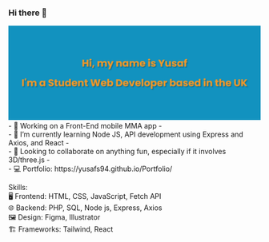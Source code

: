 ### Hi there 👋

<!--
**YusafS94/YusafS94** is a ✨ _special_ ✨ repository because its `README.md` (this file) appears on your GitHub profile.

Here are some ideas to get you started:

- 🔭 I’m currently working on ...
- 🌱 I’m currently learning ...
- 👯 I’m looking to collaborate on ...
- 🤔 I’m looking for help with ...
- 💬 Ask me about ...
- 📫 How to reach me: ...
- 😄 Pronouns: ...
- ⚡ Fun fact: ...
-->

<img src="banner.png">
- 🔭 Working on a Front-End mobile MMA app
- <br>
- 🌱 I’m currently learning Node JS, API development using Express and Axios, and React
- <br>
- 👯 Looking to collaborate on anything fun, especially if it involves 3D/three.js
- <br>
- 💻 Portfolio: https://yusafs94.github.io/Portfolio/


Skills:
<br>
🖥️ Frontend: HTML, CSS, JavaScript, Fetch API
<br>
🌐 Backend: PHP, SQL, Node js, Express, Axios
<br>
🖼️ Design: Figma, Illustrator
<br>
🏗️ Frameworks: Tailwind, React
